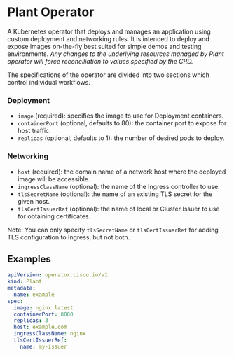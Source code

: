 # Plant Operator

A Kubernetes operator that deploys and manages an application using custom deployment and networking rules.
It is intended to deploy and expose images on-the-fly best suited for simple demos and testing environments.
_Any changes to the underlying resources managed by Plant operator will force reconciliation to values
specified by the CRD._

The specifications of the operator are divided into two sections which control individual workflows.

### Deployment

- `image` (required): specifies the image to use for Deployment containers.
- `containerPort` (optional, defaults to 80): the container port to expose for host traffic.
- `replicas` (optional, defaults to 1): the number of desired pods to deploy.

### Networking

- `host` (required): the domain name of a network host where the deployed image will be accessible.
- `ingressClassName` (optional): the name of the Ingress controller to use.
- `tlsSecretName` (optional): the name of an existing TLS secret for the given host.
- `tlsCertIssuerRef` (optional): the name of local or Cluster Issuer to use for obtaining certificates.

Note: You can only specify `tlsSecretName` or `tlsCertIssuerRef` for adding TLS configuration to Ingress, but not both.

## Examples

```yaml
apiVersion: operator.cisco.io/v1
kind: Plant
metadata:
  name: example
spec:
  image: nginx:latest
  containerPort: 8080
  replicas: 3
  host: example.com
  ingressClassName: nginx
  tlsCertIssuerRef:
    name: my-issuer
```
